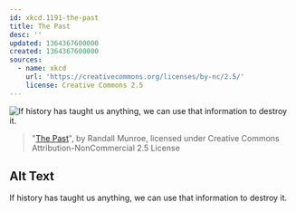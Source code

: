 ```yaml
---
id: xkcd.1191-the-past
title: The Past
desc: ''
updated: 1364367600000
created: 1364367600000
sources:
  - name: xkcd
    url: 'https://creativecommons.org/licenses/by-nc/2.5/'
    license: Creative Commons 2.5
---
```

![If history has taught us anything, we can use that information to destroy it.](https://imgs.xkcd.com/comics/the_past.png)
> "[The Past](https://xkcd.com/1191/)", by Randall Munroe, licensed under Creative Commons Attribution-NonCommercial 2.5 License

## Alt Text
If history has taught us anything, we can use that information to destroy it.
